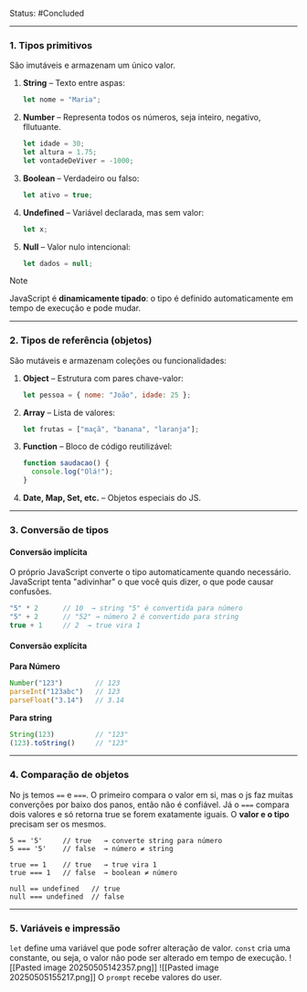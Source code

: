 Status: #Concluded 

---
### **1. Tipos primitivos**

São imutáveis e armazenam um único valor.
1. **String** – Texto entre aspas:
    ```js
    let nome = "Maria";
    ```
2. **Number** – Representa todos os números, seja inteiro, negativo, fllutuante.
    ```js
    let idade = 30;
    let altura = 1.75;
    let vontadeDeViver = -1000;
    ```
3. **Boolean** – Verdadeiro ou falso:
    ```js
    let ativo = true;
    ```
4. **Undefined** – Variável declarada, mas sem valor:
    ```js
    let x; 
    ```
5. **Null** – Valor nulo intencional:
    ```js
    let dados = null;
    ```

> [!NOTE]
> JavaScript é **dinamicamente tipado**: o tipo é definido automaticamente em tempo de execução e pode mudar.

---
### **2. Tipos de referência (objetos)**
São mutáveis e armazenam coleções ou funcionalidades:

1. **Object** – Estrutura com pares chave-valor:
    ```js
    let pessoa = { nome: "João", idade: 25 };
    ```
2. **Array** – Lista de valores:
    ```js
    let frutas = ["maçã", "banana", "laranja"];
    ```
3. **Function** – Bloco de código reutilizável:
    ```js
    function saudacao() {
      console.log("Olá!");
    }
    ```
4. **Date, Map, Set, etc.** – Objetos especiais do JS.

---
### **3. Conversão de tipos**

#### Conversão implícita
O próprio JavaScript converte o tipo automaticamente quando necessário. JavaScript tenta "adivinhar" o que você quis dizer, o que pode causar confusões.
```js
"5" * 2      // 10  → string "5" é convertida para número
"5" + 2      // "52" → número 2 é convertido para string
true + 1     // 2  → true vira 1
```
#### Conversão explícita
**Para Número**
```js
Number("123")        // 123
parseInt("123abc")   // 123
parseFloat("3.14")   // 3.14
```
**Para string**
```js
String(123)          // "123"
(123).toString()     // "123"
```

---
### **4. Comparação de objetos**
No js temos `==` e `===`. O primeiro compara o valor em si, mas o js faz muitas converções por baixo dos panos, então não é confiável. Já o  `===` compara dois valores e só retorna true se forem exatamente iguais. O **valor e o tipo** precisam ser os mesmos.
```
5 == '5'     // true   → converte string para número
5 === '5'    // false  → número ≠ string

true == 1    // true   → true vira 1
true === 1   // false  → boolean ≠ número

null == undefined   // true
null === undefined  // false
```

---
### 5. Variáveis e impressão
``let`` define uma variável que pode sofrer alteração de valor. ``const`` cria uma constante, ou seja, o valor não pode ser alterado em tempo de execução.
![[Pasted image 20250505142357.png]]
![[Pasted image 20250505155217.png]]
O ``prompt`` recebe valores do user.